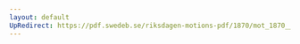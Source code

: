 ```yaml
---
layout: default
UpRedirect: https://pdf.swedeb.se/riksdagen-motions-pdf/1870/mot_1870__ak__00088.pdf
---
```

